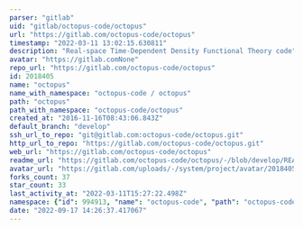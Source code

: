 ```yaml
---
parser: "gitlab"
uid: "gitlab/octopus-code/octopus"
url: "https://gitlab.com/octopus-code/octopus"
timestamp: "2022-03-11 13:02:15.630811"
description: "Real-space Time-Dependent Density Functional Theory code"
avatar: "https://gitlab.comNone"
repo_url: "https://gitlab.com/octopus-code/octopus"
id: 2018405
name: "octopus"
name_with_namespace: "octopus-code / octopus"
path: "octopus"
path_with_namespace: "octopus-code/octopus"
created_at: "2016-11-16T08:43:06.843Z"
default_branch: "develop"
ssh_url_to_repo: "git@gitlab.com:octopus-code/octopus.git"
http_url_to_repo: "https://gitlab.com/octopus-code/octopus.git"
web_url: "https://gitlab.com/octopus-code/octopus"
readme_url: "https://gitlab.com/octopus-code/octopus/-/blob/develop/README"
avatar_url: "https://gitlab.com/uploads/-/system/project/avatar/2018405/octopus.png"
forks_count: 37
star_count: 33
last_activity_at: "2022-03-11T15:27:22.498Z"
namespace: {"id": 994913, "name": "octopus-code", "path": "octopus-code", "kind": "group", "full_path": "octopus-code", "parent_id": null, "avatar_url": "/uploads/-/system/group/avatar/994913/octopus.png", "web_url": "https://gitlab.com/groups/octopus-code"}
date: "2022-09-17 14:26:37.417067"
---
```

